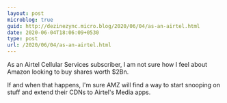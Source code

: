 ```yaml
---
layout: post
microblog: true
guid: http://dezinezync.micro.blog/2020/06/04/as-an-airtel.html
date: 2020-06-04T18:06:09+0530
type: post
url: /2020/06/04/as-an-airtel.html
---
```

As an Airtel Cellular Services subscriber, I am not sure how I feel about Amazon looking to buy shares worth $2Bn. 

If and when that happens, I'm sure AMZ will find a way to start snooping on stuff and extend their CDNs to Airtel's Media apps. 
